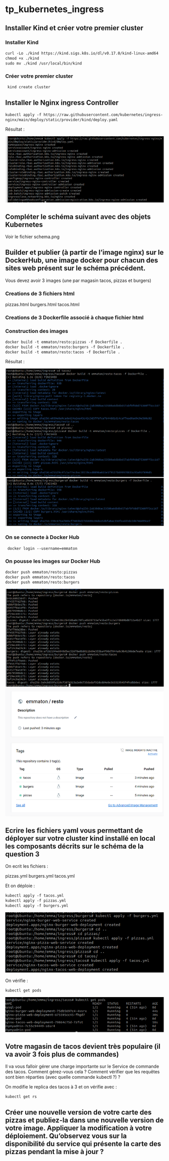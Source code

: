 # tp_kubernetes_ingress

## Installer Kind et créer votre premier cluster

### Installer Kind 

```
curl -Lo ./kind https://kind.sigs.k8s.io/dl/v0.17.0/kind-linux-amd64
chmod +x ./kind
sudo mv ./kind /usr/local/bin/kind
```

### Créer votre premier cluster

```
 kind create cluster
```

## Installer le Nginx ingress Controller

```
kubectl apply -f https://raw.githubusercontent.com/kubernetes/ingress-nginx/main/deploy/static/provider/kind/deploy.yaml
```
Résultat : 

![](screen/screen01.png)

## Compléter le schéma suivant avec des objets Kubernetes
Voir le fichier schema.png

## Builder et publier (à partir de l’image nginx) sur le DockerHub, une image docker pour chacun des sites web présent sur le schéma précédent.
Vous devez avoir 3 images (une par magasin tacos, pizzas et burgers)

### Creations de 3 fichiers html
pizzas.html
burgers.html
tacos.html

### Creations de 3 Dockerfile associé à chaque fichier html

### Construction des images

```
docker build -t emmaton/resto:pizzas -f Dockerfile .
docker build -t emmaton/resto:burgers -f Dockerfile .
docker build -t emmaton/resto:tacos -f Dockerfile .
```
Résultat :

![](screen/screen02.png)
![](screen/screen03.png)


### On se connecte à  Docker Hub
```
 docker login --username=emmaton
``` 
### On pousse les images sur Docker Hub
```
docker push emmaton/resto:pizzas
docker push emmaton/resto:tacos
docker push emmaton/resto:burgers
```

![](screen/screen04.png)
![](screen/screen05.png)


## Ecrire les fichiers yaml vous permettant de déployer sur votre cluster kind installé en local les composants décrits sur le schéma de la question 3 
On ecrit les fichiers :

pizzas.yml
burgers.yml
tacos.yml

Et on déploie : 
```
kubectl apply -f tacos.yml
kubectl apply -f pizzas.yml
kubectl apply -f burgers.yml
```

![](screen/screen06.png)

On vérifie : 
```
kubectl get pods
```

![](screen/screen07.png)

## Votre magasin de tacos devient très populaire (il va avoir 3 fois plus de commandes)
Il va vous falloir gérer une charge importante sur le Service de commande des tacos.
Comment gérez-vous cela ? Comment vérifier que les requêtes sont bien réparties
(avec quelle commande kubectl ?) ?

On modifie le replica des tacos à 3 et on vérifie avec :

```
kubectl get rs
```


## Créer une nouvelle version de votre carte des pizzas et publiez-la dans une nouvelle version de votre image. Appliquer la modification à votre déploiement. Qu’observez vous sur la disponibilité du service qui présente la carte des pizzas pendant la mise à jour ?
